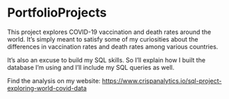 # PortfolioProjects

This project explores COVID-19 vaccination and death rates around the world. It’s simply meant to satisfy some of my curiosities about the differences in vaccination rates and death rates among various countries. 

It’s also an excuse to build my SQL skills. So I’ll explain how I built the database I’m using and I’ll include my SQL queries as well.

Find the analysis on my website: https://www.crispanalytics.io/sql-project-exploring-world-covid-data
